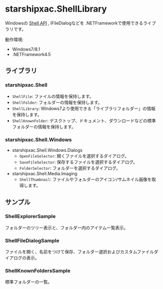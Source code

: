 starshipxac.ShellLibrary
==========================

Windowsの [Shell API](https://msdn.microsoft.com/en-us/library/windows/desktop/ee663298) , IFileDialogなどを .NETFrameworkで使用できるライブラリです。

動作環境:

- Windows7/8.1
- .NETFramework4.5

## ライブラリ

### starshipxac.Shell
- <code>ShellFile</code>: ファイルの情報を保持します。
- <code>ShellFolder</code>: フォルダーの情報を保持します。
- <code>ShellLibrary</code>: Windows7より使用できる「ライブラリフォルダー」の情報を保持します。
- <code>ShellKnownFolder</code>: デスクトップ、ドキュメント、ダウンロードなどの標準フォルダーの情報を保持します。


### starshipxac.Shell.Windows
- starshipxac.Shell.Windows.Dialogs
  - <code>OpenFileSelector</code>: 開くファイルを選択するダイアログ。
  - <code>SaveFileSelector</code>: 保存するファイルを選択するダイアログ。
  - <code>FolderSelector</code>: フォルダーを選択するダイアログ。
- starshipxac.Shell.Media.Imaging
  - <code>ShellThumbnail</code>: ファイルやフォルダーのアイコン/サムネイル画像を取得します。

## サンプル

### ShellExplorerSample
フォルダーのツリー表示と、フォルダー内のアイテム一覧表示。

### ShellFileDialogSample
ファイルを開く、名前をつけて保存、フォルダー選択およびカスタムファイルダイアログの表示。

### ShellKnownFoldersSample
標準フォルダーの一覧。
